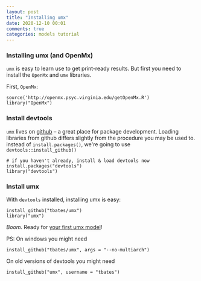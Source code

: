 ```yaml
---
layout: post
title: "Installing umx"
date: 2020-12-10 00:01
comments: true
categories: models tutorial
---
```


<a name="top"></a>
### Installing umx (and OpenMx)

`umx` is easy to learn use to get print-ready results. But first you need to install the `OpenMx` and `umx` libraries.

First, `OpenMx`:

``` splus
source('http://openmx.psyc.virginia.edu/getOpenMx.R')
library("OpenMx")
```

### Install devtools
`umx` lives on [github](http://github.com/tbates/umx) – a great place for package development. Loading libraries from github differs slightly from the procedure you may be used to. instead of `install.packages()`, we're going to use `devtools::install_github()`

``` splus
# if you haven't already, install & load devtools now
install.packages("devtools")
library("devtools")
```

### Install umx

With `devtools` installed, installing umx is easy:

``` splus
install_github("tbates/umx")
library("umx")
```
*Boom*. Ready for [your first umx model](/models/tutorial/2020/11/30/First-steps.html)!

PS: On windows you might need

``` splus
install_github("tbates/umx", args = "--no-multiarch")
```

On old versions of devtools you might need

``` splus
install_github("umx", username = "tbates")	
```
